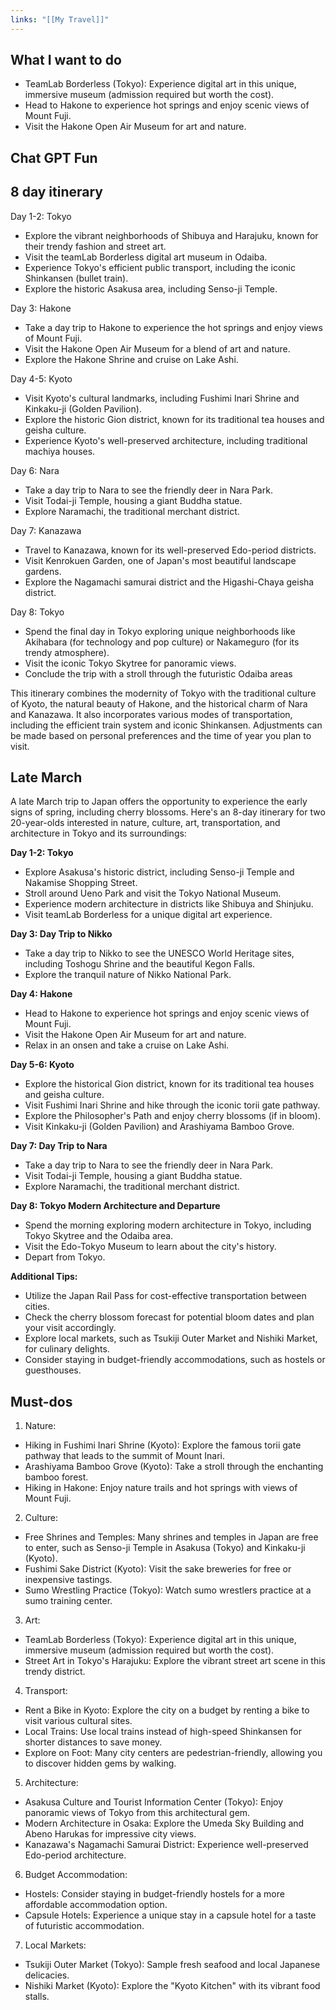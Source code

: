 ```yaml
---
links: "[[My Travel]]"
---
```

## What I want to do
- TeamLab Borderless (Tokyo): Experience digital art in this unique, immersive museum (admission required but worth the cost).
- Head to Hakone to experience hot springs and enjoy scenic views of Mount Fuji.
- Visit the Hakone Open Air Museum for art and nature.

## Chat GPT Fun
## 8 day itinerary
Day 1-2: Tokyo
- Explore the vibrant neighborhoods of Shibuya and Harajuku, known for their trendy fashion and street art.
- Visit the teamLab Borderless digital art museum in Odaiba.
- Experience Tokyo's efficient public transport, including the iconic Shinkansen (bullet train).
- Explore the historic Asakusa area, including Senso-ji Temple.

Day 3: Hakone
- Take a day trip to Hakone to experience the hot springs and enjoy views of Mount Fuji.
- Visit the Hakone Open Air Museum for a blend of art and nature.
- Explore the Hakone Shrine and cruise on Lake Ashi.

Day 4-5: Kyoto
- Visit Kyoto's cultural landmarks, including Fushimi Inari Shrine and Kinkaku-ji (Golden Pavilion).
- Explore the historic Gion district, known for its traditional tea houses and geisha culture.
- Experience Kyoto's well-preserved architecture, including traditional machiya houses.

Day 6: Nara
- Take a day trip to Nara to see the friendly deer in Nara Park.
- Visit Todai-ji Temple, housing a giant Buddha statue.
- Explore Naramachi, the traditional merchant district.

Day 7: Kanazawa
- Travel to Kanazawa, known for its well-preserved Edo-period districts.
- Visit Kenrokuen Garden, one of Japan's most beautiful landscape gardens.
- Explore the Nagamachi samurai district and the Higashi-Chaya geisha district.

Day 8: Tokyo
- Spend the final day in Tokyo exploring unique neighborhoods like Akihabara (for technology and pop culture) or Nakameguro (for its trendy atmosphere).
- Visit the iconic Tokyo Skytree for panoramic views.
- Conclude the trip with a stroll through the futuristic Odaiba areas

This itinerary combines the modernity of Tokyo with the traditional culture of Kyoto, the natural beauty of Hakone, and the historical charm of Nara and Kanazawa. It also incorporates various modes of transportation, including the efficient train system and iconic Shinkansen. Adjustments can be made based on personal preferences and the time of year you plan to visit.

## Late March
A late March trip to Japan offers the opportunity to experience the early signs of spring, including cherry blossoms. Here's an 8-day itinerary for two 20-year-olds interested in nature, culture, art, transportation, and architecture in Tokyo and its surroundings:

**Day 1-2: Tokyo**

- Explore Asakusa's historic district, including Senso-ji Temple and Nakamise Shopping Street.
- Stroll around Ueno Park and visit the Tokyo National Museum.
- Experience modern architecture in districts like Shibuya and Shinjuku.
- Visit teamLab Borderless for a unique digital art experience.

**Day 3: Day Trip to Nikko**

- Take a day trip to Nikko to see the UNESCO World Heritage sites, including Toshogu Shrine and the beautiful Kegon Falls.
- Explore the tranquil nature of Nikko National Park.

**Day 4: Hakone**

- Head to Hakone to experience hot springs and enjoy scenic views of Mount Fuji.
- Visit the Hakone Open Air Museum for art and nature.
- Relax in an onsen and take a cruise on Lake Ashi.

**Day 5-6: Kyoto**

- Explore the historical Gion district, known for its traditional tea houses and geisha culture.
- Visit Fushimi Inari Shrine and hike through the iconic torii gate pathway.
- Explore the Philosopher's Path and enjoy cherry blossoms (if in bloom).
- Visit Kinkaku-ji (Golden Pavilion) and Arashiyama Bamboo Grove.

**Day 7: Day Trip to Nara**

- Take a day trip to Nara to see the friendly deer in Nara Park.
- Visit Todai-ji Temple, housing a giant Buddha statue.
- Explore Naramachi, the traditional merchant district.

**Day 8: Tokyo Modern Architecture and Departure**

- Spend the morning exploring modern architecture in Tokyo, including Tokyo Skytree and the Odaiba area.
- Visit the Edo-Tokyo Museum to learn about the city's history.
- Depart from Tokyo.

**Additional Tips:**

- Utilize the Japan Rail Pass for cost-effective transportation between cities.
- Check the cherry blossom forecast for potential bloom dates and plan your visit accordingly.
- Explore local markets, such as Tsukiji Outer Market and Nishiki Market, for culinary delights.
- Consider staying in budget-friendly accommodations, such as hostels or guesthouses.

## Must-dos
1. Nature:
- Hiking in Fushimi Inari Shrine (Kyoto): Explore the famous torii gate pathway that leads to the summit of Mount Inari.
- Arashiyama Bamboo Grove (Kyoto): Take a stroll through the enchanting bamboo forest.
- Hiking in Hakone: Enjoy nature trails and hot springs with views of Mount Fuji.

2. Culture:
- Free Shrines and Temples: Many shrines and temples in Japan are free to enter, such as Senso-ji Temple in Asakusa (Tokyo) and Kinkaku-ji (Kyoto).
- Fushimi Sake District (Kyoto): Visit the sake breweries for free or inexpensive tastings.
- Sumo Wrestling Practice (Tokyo): Watch sumo wrestlers practice at a sumo training center.

3. Art:
- TeamLab Borderless (Tokyo): Experience digital art in this unique, immersive museum (admission required but worth the cost).
- Street Art in Tokyo's Harajuku: Explore the vibrant street art scene in this trendy district.

4. Transport:
- Rent a Bike in Kyoto: Explore the city on a budget by renting a bike to visit various cultural sites.
- Local Trains: Use local trains instead of high-speed Shinkansen for shorter distances to save money.
- Explore on Foot: Many city centers are pedestrian-friendly, allowing you to discover hidden gems by walking.

5. Architecture:
- Asakusa Culture and Tourist Information Center (Tokyo): Enjoy panoramic views of Tokyo from this architectural gem.
- Modern Architecture in Osaka: Explore the Umeda Sky Building and Abeno Harukas for impressive city views.
- Kanazawa's Nagamachi Samurai District: Experience well-preserved Edo-period architecture.

6. Budget Accommodation:
- Hostels: Consider staying in budget-friendly hostels for a more affordable accommodation option.
- Capsule Hotels: Experience a unique stay in a capsule hotel for a taste of futuristic accommodation.

7. Local Markets:
- Tsukiji Outer Market (Tokyo): Sample fresh seafood and local Japanese delicacies.
- Nishiki Market (Kyoto): Explore the "Kyoto Kitchen" with its vibrant food stalls.